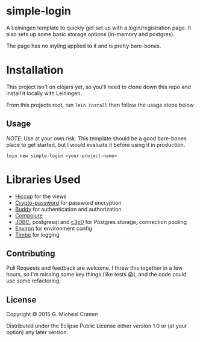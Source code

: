 # simple-login

A Leiningen template to quickly get set up with a login/registration page. It
also sets up some basic storage options (in-memory and postgres).

The page has no styling applied to it and is pretty bare-bones.

# Installation

This project isn't on clojars yet, so you'll need to clone down this repo and
install it locally with Leiningen.

From this projects root, run `lein install` then follow the usage steps below

## Usage

*NOTE*: Use at your own risk. This template should be a good bare-bones place to
get started, but I would evaluate it before using it in production.

`lein new simple-login <your-project-name>`

# Libraries Used

* [Hiccup](https://github.com/weavejester/hiccup) for the views
* [Crypto-password](https://github.com/weavejester/crypto-password) for password encryption
* [Buddy](https://github.com/funcool/buddy) for authentication and authorization
* [Compojure](https://github.com/weavejester/compojure)
* [JDBC](https://github.com/clojure/java.jdbc), postgresql and [c3p0](http://clojure-doc.org/articles/ecosystem/java_jdbc/connection_pooling.html) for Postgres storage, connection pooling
* [Environ](https://github.com/weavejester/environ) for environment config
* [Timbe](https://github.com/ptaoussanis/timbre) for logging

## Contributing

Pull Requests and feedback are welcome. I threw this together in a few hours, so
I'm missing some key things (like tests :scream:), and the code could use some
refactoring.

## License

Copyright © 2015 G. Micheal Cramm

Distributed under the Eclipse Public License either version 1.0 or (at
your option) any later version.
